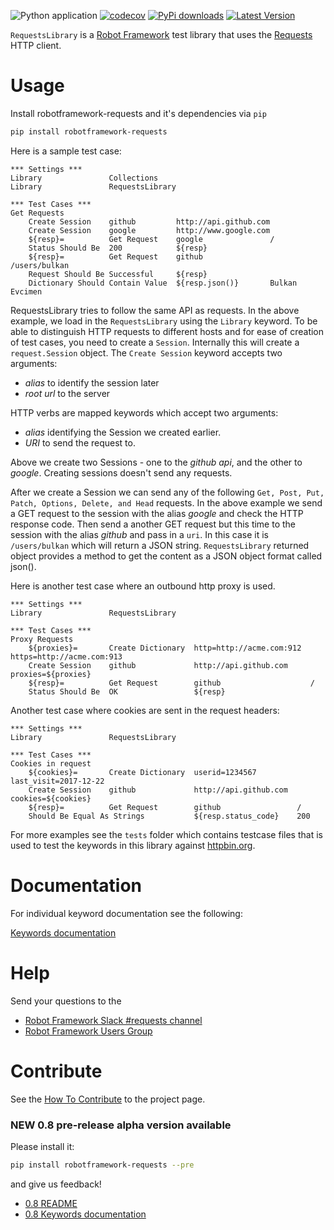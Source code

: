 ![Python application](https://github.com/MarketSquare/robotframework-requests/workflows/Python%20application/badge.svg?branch=master)
[![codecov](https://codecov.io/gh/MarketSquare/robotframework-requests/branch/master/graph/badge.svg)](https://codecov.io/gh/MarketSquare/robotframework-requests)
[![PyPi downloads](https://img.shields.io/pypi/dm/robotframework-requests.svg)](https://pypi.python.org/pypi/robotframework-requests)
[![Latest Version](https://img.shields.io/pypi/v/robotframework-requests.svg)](https://pypi.python.org/pypi/robotframework-requests)

``RequestsLibrary`` is a [Robot Framework](https://robotframework.org/) test library that uses the [Requests](https://github.com/kennethreitz/requests) HTTP client.

# Usage

Install robotframework-requests and it's dependencies via ``pip``

```bash
pip install robotframework-requests
```

Here is a sample test case:

```robotframework
*** Settings ***
Library               Collections
Library               RequestsLibrary

*** Test Cases ***
Get Requests
    Create Session    github         http://api.github.com
    Create Session    google         http://www.google.com
    ${resp}=          Get Request    google               /
    Status Should Be  200            ${resp}
    ${resp}=          Get Request    github               /users/bulkan
    Request Should Be Successful     ${resp}
    Dictionary Should Contain Value  ${resp.json()}       Bulkan Evcimen
```
RequestsLibrary tries to follow the same API as requests. In the above example, we load in the ``RequestsLibrary`` using the ``Library`` keyword. To be able to distinguish HTTP requests to different hosts and for ease of creation of test cases, you need to create a `Session`. Internally this will create a `request.Session` object.  The `Create Session` keyword accepts two arguments:

* _alias_ to identify the session later
* _root url_ to the server

HTTP verbs are mapped keywords which accept two arguments:

* _alias_ identifying the Session we created earlier.
* _URI_  to send the request to.

Above we create two Sessions - one to the _github api_, and the other to _google_. Creating sessions doesn't send any requests.

After we create a Session we can send any of the following ``Get, Post, Put, Patch, Options, Delete, and Head`` requests. In the above example we send a GET request to the session with the alias _google_ and check the HTTP response code. Then send a another GET request but this time to the session with the alias _github_ and pass in a `uri`. In this case it is ``/users/bulkan`` which will return a JSON string. `RequestsLibrary` returned object provides a method to get the content as a JSON object format called json().

Here is another test case where an outbound http proxy is used.

```robotframework
*** Settings ***
Library               RequestsLibrary

*** Test Cases ***
Proxy Requests
    ${proxies}=       Create Dictionary  http=http://acme.com:912  https=http://acme.com:913
    Create Session    github             http://api.github.com     proxies=${proxies}
    ${resp}=          Get Request        github                    /
    Status Should Be  OK                 ${resp}
```

Another test case where cookies are sent in the request headers:

```robotframework
*** Settings ***
Library               RequestsLibrary

*** Test Cases ***
Cookies in request
    ${cookies}=       Create Dictionary  userid=1234567         last_visit=2017-12-22
    Create Session    github             http://api.github.com  cookies=${cookies}
    ${resp}=          Get Request        github                 /
    Should Be Equal As Strings           ${resp.status_code}    200
```

For more examples see the `tests` folder which contains testcase files that is used to test the keywords in this library against [httpbin.org](http://httpbin.org).

# Documentation

For individual keyword documentation see the following:

[Keywords documentation](http://marketsquare.github.io/robotframework-requests/doc/RequestsLibrary.html)

# Help

Send your questions to the
- [Robot Framework Slack #requests channel](https://robotframework-slack-invite.herokuapp.com/)
- [Robot Framework Users Group](https://groups.google.com/forum/#!forum/robotframework-users)

# Contribute

See the [How To Contribute](CONTRIBUTING.md) to the project page.

### NEW 0.8 pre-release alpha version available

Please install it:

```bash
pip install robotframework-requests --pre
```

and give us feedback!

- [0.8 README](https://github.com/MarketSquare/robotframework-requests/blob/0.8/README.md)
- [0.8 Keywords documentation](https://robotframework-requests.netlify.app/doc/requestslibrary)
